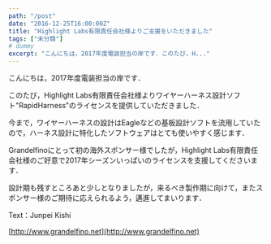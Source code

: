 ```yaml
---
path: "/post"
date: "2016-12-25T16:00:00Z"
title: "Highlight Labs有限責任会社様よりご支援をいただきました"
tags: ["未分類"]
# dummy
excerpt: "こんにちは，2017年度電装担当の岸です．このたび，H..."
---
```




[](25-1.png)

こんにちは，2017年度電装担当の岸です．

このたび，Highlight Labs有限責任会社様よりワイヤーハーネス設計ソフト"RapidHarness"のライセンスを提供していただきました．

今まで，ワイヤーハーネスの設計はEagleなどの基板設計ソフトを流用していたので，ハーネス設計に特化したソフトウェアはとても使いやすく感じます．

Grandelfinoにとって初の海外スポンサー様でしたが，Highlight Labs有限責任会社様のご好意で2017年シーズンいっぱいのライセンスを支援してくださいます．

設計期も残すところあと少しとなりましたが，来るべき製作期に向けて，またスポンサー様のご期待に応えられるよう，邁進してまいります．

[](25-2.png)

Text：Junpei Kishi

[http://www.grandelfino.net](http://www.grandelfino.net)

